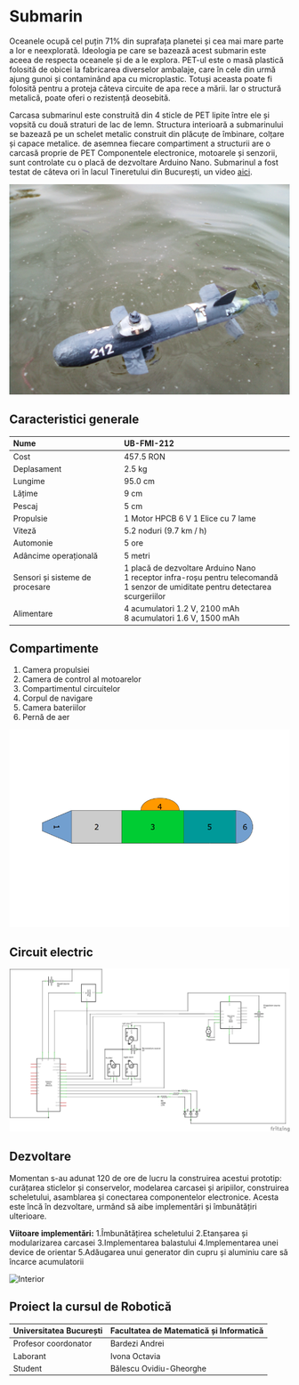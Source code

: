 # Submarin

Oceanele ocupă cel puțin 71% din suprafața planetei și cea mai mare parte a lor e neexplorată. Ideologia pe care se bazează acest submarin este aceea de respecta oceanele și de a le explora. PET-ul este o masă plastică folosită de obicei la fabricarea diverselor ambalaje, care în cele din urmă ajung gunoi și contaminând apa cu microplastic. Totuși aceasta poate fi folosită pentru a proteja câteva circuite de apa rece a mării. Iar o structură metalică, poate oferi o rezistență deosebită.

Carcasa submarinul este construită din 4 sticle de PET lipite între ele și vopsită cu două straturi de lac de lemn. Structura interioară a submarinului se bazează pe un schelet metalic construit din plăcuțe de îmbinare, colțare și capace metalice. de asemnea fiecare compartiment a structurii are o carcasă proprie de PET Componentele electronice, motoarele și senzorii, sunt controlate cu o placă de dezvoltare Arduino Nano. Submarinul a fost testat de câteva ori în lacul Tineretului din București, un video [aici](https://www.youtube.com/watch?v=reCAACpi1qQ|alt=octocat).

![Pe apă](https://raw.githubusercontent.com/BalescuOvidiu/Submarin/master/img/onWater.jpg "În Parcul Tineretului pe lac")


## Caracteristici generale

| Nume 	| UB-FMI-212 	|
|:-----------------|:-------------------------|
| Cost 	| 457.5 RON 	|
| Deplasament 	| 2.5 kg 	|
| Lungime 	| 95.0 cm 	|
| Lățime 	| 9 cm 	|
| Pescaj 	| 5 cm 	|
| Propulsie 	| 1 Motor HPCB 6 V 1 Elice cu 7 lame 	|
| Viteză 	| 5.2 noduri (9.7 km / h) 	|
| Automonie 	| 5 ore 	|
| Adâncime operațională 	| 5 metri 	|
| Sensori și  sisteme de procesare 	| 1 placă de dezvoltare Arduino Nano <br> 1 receptor infra-roșu pentru telecomandă <br> 1 senzor de umiditate pentru detectarea scurgeriilor 	|
| Alimentare 	| 4 acumulatori 1.2 V, 2100 mAh <br> 8 acumulatori 1.6 V, 1500 mAh 	|


## Compartimente

1. Camera propulsiei
2. Camera de control al motoarelor
3. Compartimentul circuitelor
4. Corpul de navigare
5. Camera bateriilor
6. Pernă de aer

![Pe lac](https://raw.githubusercontent.com/BalescuOvidiu/Submarin/master/img/parts.png)


## Circuit electric

![Schema](https://raw.githubusercontent.com/BalescuOvidiu/Submarin/master/img/schem.png)


## Dezvoltare

Momentan s-au adunat 120 de ore de lucru la construirea acestui prototip: curățarea sticlelor și conservelor, modelarea carcasei și aripiilor, construirea scheletului, asamblarea și conectarea componentelor electronice.
Acesta este încă în dezvoltare, urmând să aibe implementări și îmbunătățiri ulterioare.

__Viitoare implementări:__
1.Îmbunătățirea scheletului
2.Etanșarea și modularizarea carcasei
3.Implementarea balastului
4.Implementarea unei device de orientar
5.Adăugarea unui generator din cupru și aluminiu care să încarce acumulatorii
   
![Interior](https://raw.githubusercontent.com/BalescuOvidiu/Submarin/master/img/inside.jpg")


## Proiect la cursul de Robotică

| Universitatea București | Facultatea de Matematică și Informatică |
|:------------------------|:----------------------------------------|
| Profesor coordonator    | Bardezi Andrei                          |  
| Laborant                | Ivona Octavia                           |
| Student                 | Bălescu Ovidiu-Gheorghe                 |

